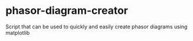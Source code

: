 # phasor-diagram-creator
Script that can be used to quickly and easily create phasor diagrams using matplotlib
